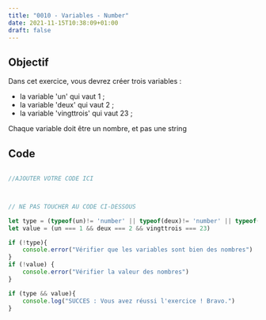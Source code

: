 ```yaml
---
title: "0010 - Variables - Number"
date: 2021-11-15T10:38:09+01:00
draft: false
---
```


## Objectif

Dans cet exercice, vous devrez créer trois variables :

- la variable 'un' qui vaut 1 ;
- la variable 'deux' qui vaut 2 ;
- la variable 'vingttrois' qui vaut 23 ;

Chaque variable doit être un nombre, et pas une string

## Code

```javascript

//AJOUTER VOTRE CODE ICI



// NE PAS TOUCHER AU CODE CI-DESSOUS

let type = (typeof(un)!= 'number' || typeof(deux)!= 'number' || typeof(vingttrois)!= 'number') ? false : true ;
let value = (un === 1 && deux === 2 && vingttrois === 23)

if (!type){
    console.error("Vérifier que les variables sont bien des nombres")
}
if (!value) {
    console.error("Vérifier la valeur des nombres")
}

if (type && value){
    console.log("SUCCES : Vous avez réussi l'exercice ! Bravo.")
}

```
